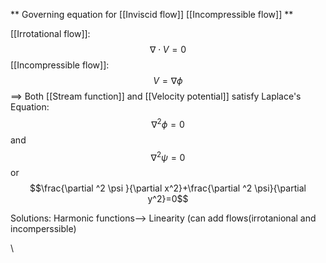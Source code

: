 
** Governing equation for [[Inviscid flow]] [[Incompressible flow]] **


[[Irrotational flow]]:
$$\nabla \cdot V=0$$
[[Incompressible flow]]:
$$V=\nabla \phi$$
==> Both [[Stream function]] and [[Velocity potential]] satisfy Laplace's Equation:
$$\nabla ^2 \phi=0$$
and $$\nabla ^2\psi=0$$
or $$\frac{\partial ^2 \psi }{\partial x^2}+\frac{\partial ^2 \psi}{\partial y^2}=0$$

Solutions: Harmonic functions--> Linearity (can add flows(irrotanional and incomperssible)

\